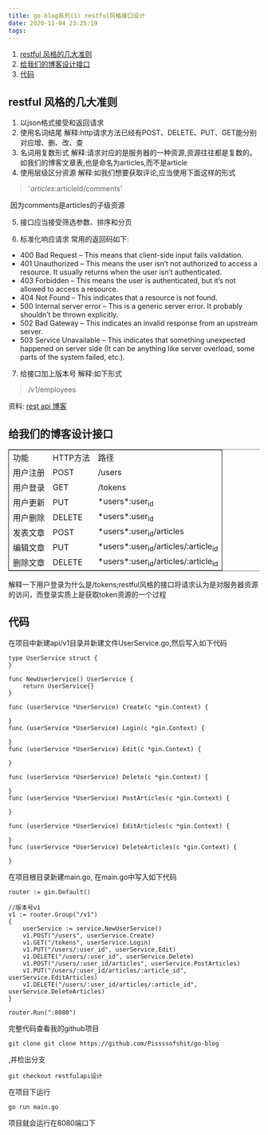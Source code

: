 ```yaml
---
title: go-blog系列(1) restful风格接口设计
date: 2020-11-04 23:25:19
tags:
---
```


1.  [restful 风格的几大准则](#orgb544a95)
2.  [给我们的博客设计接口](#org0aacddb)
3.  [代码](#orgf12b47a)

## restful 风格的几大准则

1.  以json格式接受和返回请求
2.  使用名词结尾
    解释:http请求方法已经有POST、DELETE、PUT、GET能分别对应增、删、改、查
3.  名词用复数形式
    解释:请求对应的是服务器的一种资源,资源往往都是复数的。如我们的博客文章表,也是命名为articles,而不是article
4.  使用层级区分资源
    解释:如我们想要获取评论,应当使用下面这样的形式

> '*articles*:articleId/comments'

​	因为comments是articles的子级资源

5. 接口应当接受筛选参数、排序和分页

6. 标准化响应请求
   常用的返回码如下:

* 400 Bad Request – This means that client-side input fails validation.
* 401 Unauthorized – This means the user isn’t not authorized to access a resource. It usually returns when the user isn’t authenticated.
* 403 Forbidden – This means the user is authenticated, but it’s not allowed to access a resource.
* 404 Not Found – This indicates that a resource is not found.
* 500 Internal server error – This is a generic server error. It probably shouldn’t be thrown explicitly.
* 502 Bad Gateway – This indicates an invalid response from an upstream server.
* 503 Service Unavailable – This indicates that something unexpected happened on server side (It can be anything like server overload, some parts of the system failed, etc.).

7. 给接口加上版本号
   解释:如下形式

> /v1/employees

资料:
[rest api 博客](https://stackoverflow.blog/2020/03/02/best-practices-for-rest-api-design/)




## 给我们的博客设计接口

<table border="2" cellspacing="0" cellpadding="6" rules="groups" frame="hsides">



<colgroup>
<col  class="org-left" />

<col  class="org-left" />

<col  class="org-left" />
</colgroup>
<tbody>
<tr>
<td class="org-left">功能</td>
<td class="org-left">HTTP方法</td>
<td class="org-left">路径</td>
</tr>


<tr>
<td class="org-left">用户注册</td>
<td class="org-left">POST</td>
<td class="org-left">/users</td>
</tr>


<tr>
<td class="org-left">用户登录</td>
<td class="org-left">GET</td>
<td class="org-left">/tokens</td>
</tr>


<tr>
<td class="org-left">用户更新</td>
<td class="org-left">PUT</td>
<td class="org-left">*users*:user<sub>id</sub></td>
</tr>


<tr>
<td class="org-left">用户删除</td>
<td class="org-left">DELETE</td>
<td class="org-left">*users*:user<sub>id</sub></td>
</tr>


<tr>
<td class="org-left">发表文章</td>
<td class="org-left">POST</td>
<td class="org-left">*users*:user<sub>id</sub>/articles</td>
</tr>


<tr>
<td class="org-left">编辑文章</td>
<td class="org-left">PUT</td>
<td class="org-left">*users*:user<sub>id</sub>/articles/:article<sub>id</sub></td>
</tr>


<tr>
<td class="org-left">删除文章</td>
<td class="org-left">DELETE</td>
<td class="org-left">*users*:user<sub>id</sub>/articles/:article<sub>id</sub></td>
</tr>
</tbody>
</table>

解释一下用户登录为什么是/tokens;restful风格的接口将请求认为是对服务器资源的访问，而登录实质上是获取token资源的一个过程


<a id="orgf12b47a"></a>

## 代码

在项目中新建api/v1目录并新建文件UserService.go,然后写入如下代码

    type UserService struct {
    }
    
    func NewUserService() UserService {
    	return UserService{}
    }
    
    func (userService *UserService) Create(c *gin.Context) {
    
    }
    func (userService *UserService) Login(c *gin.Context) {
    
    }
    func (userService *UserService) Edit(c *gin.Context) {
    
    }
    
    func (userService *UserService) Delete(c *gin.Context) {
    
    }
    func (userService *UserService) PostArticles(c *gin.Context) {
    
    }
    
    func (userService *UserService) EditArticles(c *gin.Context) {
    
    }
    func (userService *UserService) DeleteArticles(c *gin.Context) {
    
    }

在项目根目录新建main.go,
在main.go中写入如下代码

    router := gin.Default()
    
    //版本号v1
    v1 := router.Group("/v1")
    {
    	userService := service.NewUserService()
    	v1.POST("/users", userService.Create)
    	v1.GET("/tokens", userService.Login)
    	v1.PUT("/users/:user_id", userService.Edit)
    	v1.DELETE("/users/:user_id", userService.Delete)
    	v1.POST("/users/:user_id/articles", userService.PostArticles)
    	v1.PUT("/users/:user_id/articles/:article_id", userService.EditArticles)
    	v1.DELETE("/users/:user_id/articles/:article_id", userService.DeleteArticles)
    }
    
    router.Run(":8080")

完整代码查看我的github项目

    git clone git clone https://github.com/Pissssofshit/go-blog

,并检出分支

    git checkout restfulapi设计

在项目下运行

    go run main.go

项目就会运行在8080端口下


